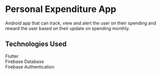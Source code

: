 # Personal Expenditure App

Android app that can track, view and alert the user on their spending and reward the user based on their update on spending monthly.

## Technologies Used

Flutter<br>
Firebase Database<br>
Firebase Authentication<br>


